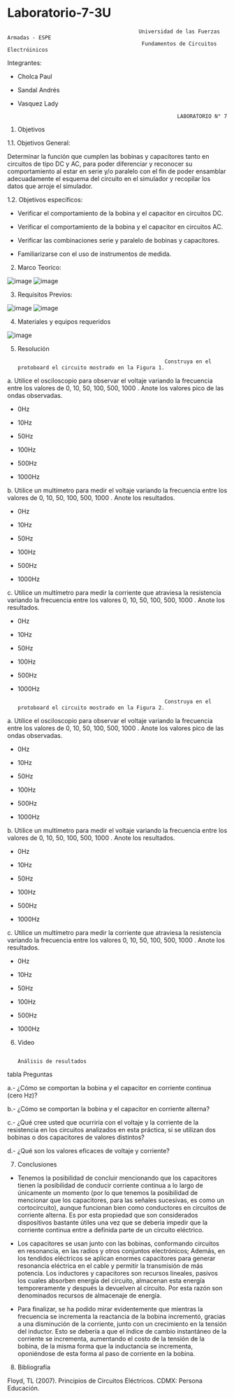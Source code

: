 # Laboratorio-7-3U

                                              Universidad de las Fuerzas Armadas - ESPE
                                               Fundamentos de Circuitos Electróinicos
Integrantes:
- Cholca Paul
- Sandal Andrés
- Vasquez Lady

                                                         LABORATORIO N° 7

1. Objetivos

1.1. Objetivos General:

Determinar la función que cumplen las bobinas y capacitores tanto en circuitos de tipo DC y AC, para poder diferenciar y reconocer su comportamiento al estar en serie y/o paralelo con el fin de poder ensamblar adecuadamente el esquema del circuito en el simulador y recopilar los datos que arroje el simulador.

1.2. Objetivos especificos:

- Verificar el comportamiento de la bobina y el capacitor en circuitos DC.

- Verificar el comportamiento de la bobina y el capacitor en circuitos AC.

- Verificar las combinaciones serie y paralelo de bobinas y capacitores.

- Familiarizarse con el uso de instrumentos de medida.

2. Marco Teorico:

![image](https://user-images.githubusercontent.com/105684550/185288542-6603c95d-7f9a-46ac-b726-5d13c0ffddc1.png)
![image](https://user-images.githubusercontent.com/105684550/185279730-1e9b424a-f443-4d99-bd60-84deabd4ae80.png)

3. Requisitos Previos:

![image](https://user-images.githubusercontent.com/105684550/185285053-d636a09c-fb7d-4d84-8a3d-01141cd7e028.png)
![image](https://user-images.githubusercontent.com/105684550/185285133-1ac54b30-e0a0-4af7-9ca6-d46951d4fa79.png)

4. Materiales y equipos requeridos

![image](https://user-images.githubusercontent.com/105684550/185284508-d8a03699-043b-4809-91e0-8fbb650b30d3.png)

5. Resolución

                                                      Construya en el protoboard el circuito mostrado en la Figura 1.

a. Utilice el osciloscopio para observar el voltaje  variando la frecuencia entre los valores de 0, 10, 50, 100, 500, 1000 . Anote los valores pico de las ondas observadas.

- 0Hz

- 10Hz

- 50Hz

- 100Hz

- 500Hz

- 1000Hz

b. Utilice un multímetro para medir el voltaje  variando la frecuencia entre los valores de 0, 10, 50, 100, 500, 1000 . Anote los resultados.

- 0Hz

- 10Hz

- 50Hz

- 100Hz

- 500Hz

- 1000Hz

c. Utilice un multímetro para medir la corriente que atraviesa la resistencia variando la frecuencia entre los valores 0, 10, 50, 100, 500, 1000 . Anote los resultados.

- 0Hz

- 10Hz

- 50Hz

- 100Hz

- 500Hz

- 1000Hz


                                                     Construya en el protoboard el circuito mostrado en la Figura 2.

a. Utilice el osciloscopio para observar el voltaje  variando la frecuencia entre los valores de 0, 10, 50, 100, 500, 1000 . Anote los valores pico de las ondas observadas.

- 0Hz

- 10Hz

- 50Hz

- 100Hz

- 500Hz

- 1000Hz

b. Utilice un multímetro para medir el voltaje  variando la frecuencia entre los valores de 0, 10, 50, 100, 500, 1000 . Anote los resultados.

- 0Hz

- 10Hz

- 50Hz

- 100Hz

- 500Hz

- 1000Hz

c. Utilice un multímetro para medir la corriente que atraviesa la resistencia variando la frecuencia entre los valores 0, 10, 50, 100, 500, 1000 . Anote los resultados.

- 0Hz

- 10Hz

- 50Hz

- 100Hz

- 500Hz

- 1000Hz

6. Video

                                                                   Análisis de resultados

tabla
                                                                          Preguntas

a.- ¿Cómo se comportan la bobina y el capacitor en corriente continua (cero Hz)?

b.- ¿Cómo se comportan la bobina y el capacitor en corriente alterna?

c.- ¿Qué cree usted que ocurriría con el voltaje  y la corriente de la resistencia en los circuitos analizados en esta práctica, si se utilizan dos bobinas o dos capacitores de valores distintos?

d.- ¿Qué son los valores eficaces de voltaje y corriente?

7. Conclusiones

- Tenemos la posibilidad de concluir mencionando que los capacitores tienen la posibilidad de conducir corriente continua a lo largo de únicamente un momento (por lo que tenemos la posibilidad de mencionar que los capacitores, para las señales sucesivas, es como un cortocircuito), aunque funcionan bien como conductores en circuitos de corriente alterna. Es por esta propiedad que son considerados dispositivos bastante útiles una vez que se debería impedir que la corriente continua entre a definida parte de un circuito eléctrico. 

- Los capacitores se usan junto con las bobinas, conformando circuitos en resonancia, en las radios y otros conjuntos electrónicos; Además, en los tendidos eléctricos se aplican enormes capacitores para generar resonancia eléctrica en el cable y permitir la transmisión de más potencia. Los inductores y capacitores son recursos lineales, pasivos los cuales absorben energía del circuito, almacenan esta energía temporeramente y después la devuelven al circuito. Por esta razón son denominados recursos de almacenaje de energía.  

- Para finalizar, se ha podido mirar evidentemente que mientras la frecuencia se incrementa la reactancia de la bobina incrementó, gracias a una disminución de la corriente, junto con un crecimiento en la tensión del inductor. Esto se debería a que el índice de cambio instantáneo de la corriente se incrementa, aumentando el costo de la tensión de la bobina, de la misma forma que la inductancia se incrementa, oponiéndose de esta forma al paso de corriente en la bobina. 

8. Bibliografía

Floyd, TL (2007). Principios de Circuitos Eléctricos. CDMX: Persona Educación.
